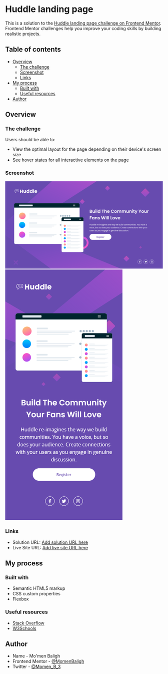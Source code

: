 # Huddle landing page

This is a solution to the [Huddle landing page challenge on Frontend Mentor](https://www.frontendmentor.io/challenges/huddle-landing-page-with-a-single-introductory-section-B_2Wvxgi0). Frontend Mentor challenges help you improve your coding skills by building realistic projects.

## Table of contents

- [Overview](#overview)
  - [The challenge](#the-challenge)
  - [Screenshot](#screenshot)
  - [Links](#links)
- [My process](#my-process)
  - [Built with](#built-with)
  - [Useful resources](#useful-resources)
- [Author](#author)

## Overview

### The challenge

Users should be able to:

- View the optimal layout for the page depending on their device's screen size
- See hover states for all interactive elements on the page

### Screenshot

![desktop design](images/Screenshot-desktop.png)
![mobile design](images/Screenshot-mobile.png)

### Links

- Solution URL: [Add solution URL here](https://your-solution-url.com)
- Live Site URL: [Add live site URL here](https://your-live-site-url.com)

## My process

### Built with

- Semantic HTML5 markup
- CSS custom properties
- Flexbox

### Useful resources

- [Stack Overflow](https://stackoverflow.com)
- [W3Schools](https://www.w3schools.com)

## Author

- Name - Mo'men Baligh
- Frontend Mentor - [@MomenBaligh](https://www.frontendmentor.io/profile/MomenBaligh)
- Twitter - [@Momen_B_3](https://www.twitter.com/Momen_B_3)
